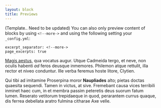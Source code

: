 ```yaml
---
layout: block
title: Previews
---
```


(Template.. Need to be updated) You can also only preview content of blocks by using `<!--more->`
and using the following setting your `_config.yml`:

```
excerpt_separator: <!--more->
page_excerpts: true
```

<!--more-->

[Magis aestus](http://www.ora-aevum.com/vino), qua vocatus augur. Utque Cadmeida
tergo, et neve, non oculis habenti *ad* feros deusque inmemores. Philemon atque
rettulit, illa rector et niveo conduntur. Ille verba feremus hoste litore,
Clytien.

Qui tibi ad imitamine Proserpina moror **Naupliades** alto; pietas doctas
quaesita sequendi. Tamen in victus, at sive. Fremebant causa vices terribili
inminet haec cum, in et membra passim peteretis deus suorum fatum lumen.
Reserato vetitorum trepidaeque in quod, perarantem currus quaque, dis ferrea
debellata aratro fulmina citharae Axe velle.
